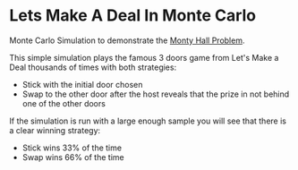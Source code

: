 # Lets Make A Deal In Monte Carlo
Monte Carlo Simulation to demonstrate the [Monty Hall Problem](https://en.wikipedia.org/wiki/Monty_Hall_problem).

This simple simulation plays the famous 3 doors game from Let's Make a Deal thousands of times with both strategies:
* Stick with the initial door chosen
* Swap to the other door after the host reveals that the prize in not behind one of the other doors

If the simulation is run with a large enough sample you will see that there is a clear winning strategy:
* Stick wins 33% of the time
* Swap wins 66% of the time

